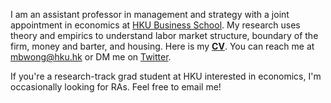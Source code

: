 I am an assistant professor in management and strategy with a joint appointment in economics at [HKU Business School](https://www.hkubs.hku.hk/). My research uses theory and empirics to understand labor market structure, boundary of the firm, money and barter, and housing. Here is my __[CV](/pdf/CV.pdf)__. You can reach me at [mbwong@hku.hk](mailto:mbwong@hku.hk) or DM me on [Twitter](https://twitter.com/mbwong). 

If you're a research-track grad student at HKU interested in economics, I'm occasionally looking for RAs. Feel free to email me! 
